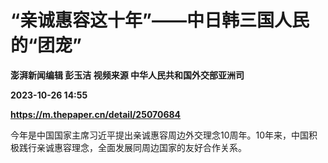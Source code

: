 # “亲诚惠容这十年”——中日韩三国人民的“团宠”
**澎湃新闻编辑 彭玉洁 视频来源 中华人民共和国外交部亚洲司**

**2023-10-26 14:55**

**https://m.thepaper.cn/detail/25070684**

今年是中国国家主席习近平提出亲诚惠容周边外交理念10周年。10年来，中国积极践行亲诚惠容理念，全面发展同周边国家的友好合作关系。